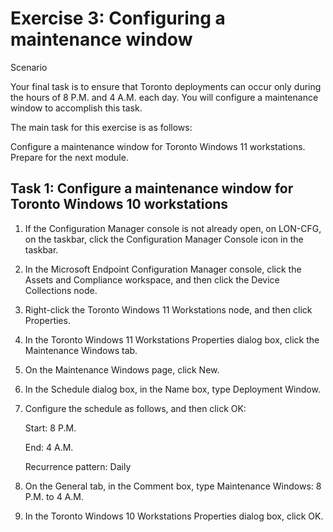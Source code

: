 # Exercise 3: Configuring a maintenance window
Scenario

Your final task is to ensure that Toronto deployments can occur only during the hours of 8 P.M. and 4 A.M. each day. You will configure a maintenance window to accomplish this task.

The main task for this exercise is as follows:

Configure a maintenance window for Toronto Windows 11 workstations.
Prepare for the next module.
## Task 1: Configure a maintenance window for Toronto Windows 10 workstations
1. If the Configuration Manager console is not already open, on LON-CFG, on the taskbar, click the Configuration Manager Console icon in the taskbar.

2. In the Microsoft Endpoint Configuration Manager console, click the Assets and Compliance workspace, and then click the Device Collections node.

3. Right-click the Toronto Windows 11 Workstations node, and then click Properties.

4. In the Toronto Windows 11 Workstations Properties dialog box, click the Maintenance Windows tab.

5. On the Maintenance Windows page, click New.

6. In the Schedule dialog box, in the Name box, type Deployment Window.

7. Configure the schedule as follows, and then click OK:

    Start: 8 P.M.

    End: 4 A.M.

    Recurrence pattern: Daily

8. On the General tab, in the Comment box, type Maintenance Windows: 8 P.M. to 4 A.M.

9. In the Toronto Windows 10 Workstations Properties dialog box, click OK.